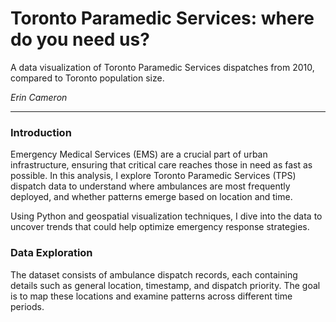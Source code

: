 # Toronto Paramedic Services: where do you need us?

A data visualization of Toronto Paramedic Services dispatches from 2010, compared to Toronto population size.

*Erin Cameron*

---


### Introduction
Emergency Medical Services (EMS) are a crucial part of urban infrastructure, ensuring that critical care reaches those in need as fast as possible. In this analysis, I explore Toronto Paramedic Services (TPS) dispatch data to understand where ambulances are most frequently deployed, and whether patterns emerge based on location and time.

Using Python and geospatial visualization techniques, I dive into the data to uncover trends that could help optimize emergency response strategies.

### Data Exploration
The dataset consists of ambulance dispatch records, each containing details such as general location, timestamp, and dispatch priority. The goal is to map these locations and examine patterns across different time periods.